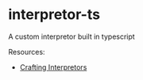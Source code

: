 # interpretor-ts
A custom interpretor built in typescript

Resources:
  - [Crafting Interpretors](https://craftinginterpreters.com/contents.html)
